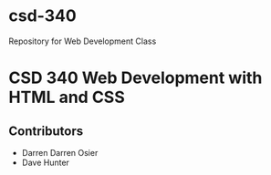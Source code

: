 # csd-340
 Repository for Web Development Class

<h1>CSD 340 Web Development with HTML and CSS</h1>
<h2>Contributors</h2>
<ul>
    <li>Darren Darren Osier</li>
    <li>Dave Hunter</li>
</ul>